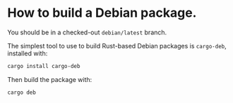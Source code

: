 # How to build a Debian package.

You should be in a checked-out `debian/latest` branch.

The simplest tool to use to build Rust-based Debian packages is `cargo-deb`, installed with:
```sh
cargo install cargo-deb
```
Then build the package with:

```sh
cargo deb
```
